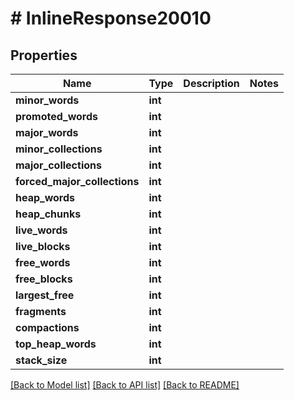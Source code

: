 # # InlineResponse20010

## Properties

Name | Type | Description | Notes
------------ | ------------- | ------------- | -------------
**minor_words** | **int** |  |
**promoted_words** | **int** |  |
**major_words** | **int** |  |
**minor_collections** | **int** |  |
**major_collections** | **int** |  |
**forced_major_collections** | **int** |  |
**heap_words** | **int** |  |
**heap_chunks** | **int** |  |
**live_words** | **int** |  |
**live_blocks** | **int** |  |
**free_words** | **int** |  |
**free_blocks** | **int** |  |
**largest_free** | **int** |  |
**fragments** | **int** |  |
**compactions** | **int** |  |
**top_heap_words** | **int** |  |
**stack_size** | **int** |  |

[[Back to Model list]](../../README.md#models) [[Back to API list]](../../README.md#endpoints) [[Back to README]](../../README.md)
